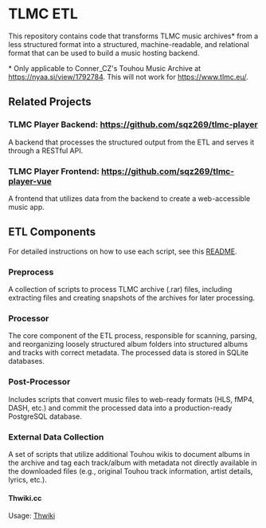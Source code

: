 # TLMC ETL

This repository contains code that transforms TLMC music archives* from a less structured format into a structured, machine-readable, and relational format that can be used to build a music hosting backend.

\* Only applicable to Conner_CZ's Touhou Music Archive at https://nyaa.si/view/1792784. This will not work for https://www.tlmc.eu/.

## Related Projects

### TLMC Player Backend: https://github.com/sqz269/tlmc-player
A backend that processes the structured output from the ETL and serves it through a RESTful API.

### TLMC Player Frontend: https://github.com/sqz269/tlmc-player-vue

A frontend that utilizes data from the backend to create a web-accessible music app.

## ETL Components

For detailed instructions on how to use each script, see this [README](Docs/STEPS.md).

### Preprocess

A collection of scripts to process TLMC archive (.rar) files, including extracting files and creating snapshots of the archives for later processing.

### Processor

The core component of the ETL process, responsible for scanning, parsing, and reorganizing loosely structured album folders into structured albums and tracks with correct metadata. The processed data is stored in SQLite databases.

### Post-Processor

Includes scripts that convert music files to web-ready formats (HLS, fMP4, DASH, etc.) and commit the processed data into a production-ready PostgreSQL database.

### External Data Collection

A set of scripts that utilize additional Touhou wikis to document albums in the archive and tag each track/album with metadata not directly available in the downloaded files (e.g., original Touhou track information, artist details, lyrics, etc.).

#### Thwiki.cc

Usage: [Thwiki](Docs/ExternalDataSource/Thwiki.md)
